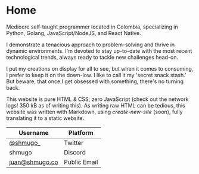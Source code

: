 # Home

Mediocre self-taught programmer located in Colombia, specializing in
Python, Golang, JavaScript/NodeJS, and React Native.

I demonstrate a tenacious approach to problem-solving and thrive in
dynamic environments. I'm devoted to stay up-to-date with the
most recent technological trends, always ready to
tackle new challenges head-on.

I put my creations on display for all to see, but when it comes to
consuming, I prefer to keep it on the down-low. I like to call it my
'secret snack stash.' But beware, that once I get obsessed with
something, there's no turning back.

This website is pure HTML & CSS; zero JavaScript
(check out the network logs! 350 kB as of writing this).
As writing raw HTML can be tedious, this website was written
with Markdown, using _create-new-site_ (soon), fully
translating it to a static website.

| Username                                 | Platform     |
| ---------------------------------------- | ------------ |
| [@shmugo\_](https://twitter.com/shmugo_) | Twitter      |
| shmugo                                   | Discord      |
| [juan@shmugo.co](mailto:juan@shmugo.co)  | Public Email |
